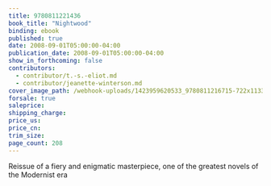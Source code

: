 ```yaml
---
title: 9780811221436
book_title: "Nightwood"
binding: ebook
published: true
date: 2008-09-01T05:00:00-04:00
publication_date: 2008-09-01T05:00:00-04:00
show_in_forthcoming: false
contributors:
  - contributor/t.-s.-eliot.md
  - contributor/jeanette-winterson.md
cover_image_path: /webhook-uploads/1423959620533_9780811216715-722x1133.jpg
forsale: true
saleprice:
shipping_charge:
price_us:
price_cn:
trim_size:
page_count: 208
---
```

Reissue of a fiery and enigmatic masterpiece, one of the greatest novels of the Modernist era

